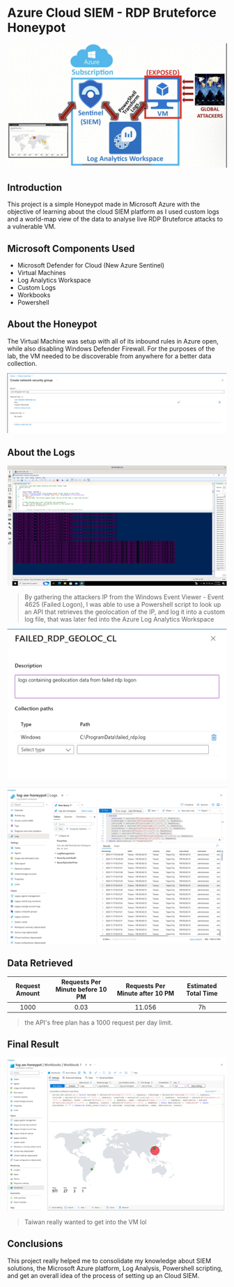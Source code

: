 # Azure Cloud SIEM - RDP Bruteforce Honeypot
![Alt text](lab-flow.jpg)

## Introduction
This project is a simple Honeypot made in Microsoft Azure with the objective of learning about the cloud SIEM platform as I used custom logs and a world-map view of the data to analyse live RDP Bruteforce attacks to a vulnerable VM.

## Microsoft Components Used
- Microsoft Defender for Cloud (New Azure Sentinel)
- Virtual Machines
- Log Analytics Workspace 
- Custom Logs
- Workbooks
- Powershell

## About the Honeypot
The Virtual Machine was setup with all of its inbound rules in Azure open, while also disabling Windows Defender Firewall. For the purposes of the lab, the VM needed to be discoverable from anywhere for a better data collection.

![Alt text](image-4.png)

## About the Logs
![Alt text](image-3.png)

> By gathering the attackers IP from the Windows Event Viewer - Event 4625 (Failed Logon), I was able to use a Powershell script to look up an API that retrieves the geolocation of the IP, and log it into a custom log file, that was later fed into the Azure Log Analytics Workspace

![Alt text](image-2.png)

![Alt text](image.png)

## Data Retrieved

|Request Amount|Requests Per Minute before 10 PM|Requests Per Minute after 10 PM|Estimated Total Time|
|:-:|:-:|:-:|:-:|
|1000|0.03|11.056|7h|

> the API's free plan has a 1000 request per day limit.

## Final Result

![Alt text](image-1.png)

> Taiwan really wanted to get into the VM lol

## Conclusions
This project really helped me to consolidate my knowledge about SIEM solutions, the Microsoft Azure platform, Log Analysis, Powershell scripting, and get an overall idea of the process of setting up an Cloud SIEM.
